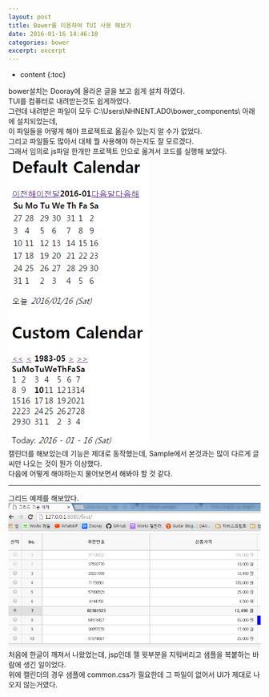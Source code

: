 ```yaml
---
layout: post
title: Bower를 이용하여 TUI 사용 해보기
date: 2016-01-16 14:46:10
categories: bower
excerpt: excerpt
---
```



* content
{:toc}


bower설치는 Dooray에 올라온 글을 보고 쉽게 설치 하였다.   
TUI를 컴퓨터로 내려받는것도 쉽게하였다.   
그런데 내려받은 파일이 모두 C:\Users\NHNENT.AD0\bower_components\ 아래에 설치되었는데,  
이 파일들을 어떻게 해야 프로젝트로 옮길수 있는지 알 수가 없었다.  
그리고 파일들도 많아서 대체 뭘 사용해야 하는지도 잘 모르겠다.  
그래서 임의로 js파일 한개만 프로젝트 안으로 옮겨서 코드를 실행해 보았다.  
![cal.PNG](https://raw.githubusercontent.com/renovatio10/renovatio10.github.io/master/_posts/cal.PNG)  
캘린더를 해보았는데 기능은 제대로 동작했는데, Sample에서 본것과는 많이 다르게 글씨만 나오는 것이 뭔가 이상했다.    
다음에 어떻게 해야하는지 물어보면서 해봐야 할 것 같다.  

---
그리드 예제를 해보았다.  
![grid.PNG](https://raw.githubusercontent.com/renovatio10/renovatio10.github.io/master/_posts/grid.PNG)  
처음에 한글이 깨져서 나왔었는데, jsp인데 젤 윗부분을 지워버리고 샘플을 복붙하는 바람에 생긴 일이었다.  
위에 캘린더의 경우 샘플에 common.css가 필요한데 그 파일이 없어서 UI가 제대로 나오지 않는거였다.  
